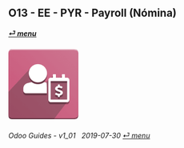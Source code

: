 ## O13 - EE - PYR - Payroll (Nómina)
#### [_&#x23CE; menu_](/o13/ee/o13-ee-guides_menu.md)  
### ![pyr](/doc/img/hr_payroll.png)
	
###### Odoo Guides - v1_01 &nbsp; 2019-07-30  [_&#x23CE; menu_](/o13/ee/o13-ee-guides_menu.md)  
